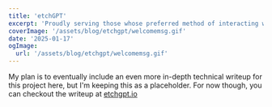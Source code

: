 ```yaml
---
title: 'etchGPT'
excerpt: 'Proudly serving those whose preferred method of interacting with LLMs is an Etch-a-Sketch'
coverImage: '/assets/blog/etchgpt/welcomemsg.gif'
date: '2025-01-17'
ogImage:
  url: '/assets/blog/etchgpt/welcomemsg.gif'
---
```


My plan is to eventually include an even more in-depth technical writeup for this project here, but I'm keeping this as a placeholder. For now though, you can checkout the writeup at [etchgpt.io](https://etchgpt.io)
